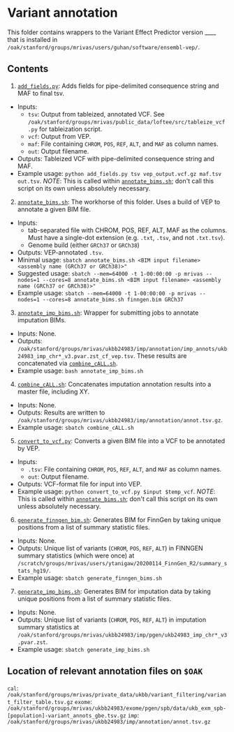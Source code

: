 # Variant annotation

This folder contains wrappers to the Variant Effect Predictor version ____ that is installed in `/oak/stanford/groups/mrivas/users/guhan/software/ensembl-vep/`.

## Contents

1. [`add_fields.py`](https://github.com/rivas-lab/ukbb-tools/blob/master/17_annotation/add_fields.py): Adds fields for pipe-delimited consequence string and MAF to final tsv.
- Inputs: 
  - `tsv`: Output from tableized, annotated VCF. See `/oak/stanford/groups/mrivas/public_data/loftee/src/tableize_vcf.py` for tableization script.
  - `vcf`: Output from VEP.
  - `maf`: File containing `CHROM`, `POS`, `REF`, `ALT`, and `MAF` as column names.
  - `out`: Output filename.
- Outputs: Tableized VCF with pipe-delimited consequence string and MAF.
- Example usage: `python add_fields.py tsv vep_output.vcf.gz maf.tsv out.tsv`. *NOTE*: This is called within [`annotate_bims.sh`](https://github.com/rivas-lab/ukbb-tools/blob/master/17_annotation/annotate_bims.sh); don't call this script on its own unless absolutely necessary.
2. [`annotate_bims.sh`](https://github.com/rivas-lab/ukbb-tools/blob/master/17_annotation/annotate_bims.sh): The workhorse of this folder. Uses a build of VEP to annotate a given BIM file.
 - Inputs: 
   - tab-separated file with CHROM, POS, REF, ALT, MAF as the columns. Must have a single-dot extension (e.g. `.txt`, `.tsv`, and not `.txt.tsv`).
   - Genome build (either `GRCh37` or `GRCh38`)
 - Outputs: VEP-annotated `.tsv`.
 - Minimal usage: `sbatch annotate_bims.sh <BIM input filename> <assembly name (GRCh37 or GRCh38)>"`
 - Suggested usage: `sbatch --mem=64000 -t 1-00:00:00 -p mrivas --nodes=1 --cores=8 annotate_bims.sh <BIM input filename> <assembly name (GRCh37 or GRCh38)>"`
 - Example usage: `sbatch --mem=64000 -t 1-00:00:00 -p mrivas --nodes=1 --cores=8 annotate_bims.sh finngen.bim GRCh37`
3. [`annotate_imp_bims.sh`](https://github.com/rivas-lab/ukbb-tools/blob/master/17_annotation/annotate_imp_bims.sh): Wrapper for submitting jobs to annotate imputation BIMs.
- Inputs: None.
- Outputs: `/oak/stanford/groups/mrivas/ukbb24983/imp/annotation/imp_annots/ukb24983_imp_chr*_v3.pvar.zst_cf_vep.tsv`. These results are concatenated via [`combine_cALL.sh`](https://github.com/rivas-lab/ukbb-tools/blob/master/17_annotation/combine_cALL.sh).
- Example usage: `bash annotate_imp_bims.sh`
4. [`combine_cALL.sh`](https://github.com/rivas-lab/ukbb-tools/blob/master/17_annotation/combine_cALL.sh): Concatenates imputation annotation results into a master file, including XY. 
- Inputs: None.
- Outputs: Results are written to `/oak/stanford/groups/mrivas/ukbb24983/imp/annotation/annot.tsv.gz`.
- Example usage: `sbatch combine_cALL.sh`
5. [`convert_to_vcf.py`](https://github.com/rivas-lab/ukbb-tools/blob/master/17_annotation/convert_to_vcf.py): Converts a given BIM file into a VCF to be annotated by VEP.
- Inputs:
  - `.tsv`: File containing `CHROM`, `POS`, `REF`, `ALT`, and `MAF` as column names.
  - `out`: Output filename.
- Outputs: VCF-format file for input into VEP.
- Example usage: `python convert_to_vcf.py $input $temp_vcf`. *NOTE*: This is called within [`annotate_bims.sh`](https://github.com/rivas-lab/ukbb-tools/blob/master/17_annotation/annotate_bims.sh); don't call this script on its own unless absolutely necessary.
6. [`generate_finngen_bim.sh`](https://github.com/rivas-lab/ukbb-tools/blob/master/17_annotation/generate_finngen_bim.sh): Generates BIM for FinnGen by taking unique positions from a list of summary statistic files.
- Inputs: None.
- Outputs: Unique list of variants (`CHROM`, `POS`, `REF`, `ALT`) in FINNGEN summary statistics (which were once) at `/scratch/groups/mrivas/users/ytanigaw/20200114_FinnGen_R2/summary_stats_hg19/`.
- Example usage: `sbatch generate_finngen_bims.sh`
7. [`generate_imp_bims.sh`](https://github.com/rivas-lab/ukbb-tools/blob/master/17_annotation/generate_imp_bims.sh): Generates BIM for imputation data by taking unique positions from a list of summary statistic files.
- Inputs: None.
- Outputs: Unique list of variants (`CHROM`, `POS`, `REF`, `ALT`) in imputation summary statistics at `/oak/stanford/groups/mrivas/ukbb24983/imp/pgen/ukb24983_imp_chr*_v3.pvar.zst`.
- Example usage: `sbatch generate_imp_bims.sh`

## Location of relevant annotation files on `$OAK`

`cal`: `/oak/stanford/groups/mrivas/private_data/ukbb/variant_filtering/variant_filter_table.tsv.gz`
`exome`: `/oak/stanford/groups/mrivas/ukbb24983/exome/pgen/spb/data/ukb_exm_spb-[population]-variant_annots_gbe.tsv.gz`
`imp`: `/oak/stanford/groups/mrivas/ukbb24983/imp/annotation/annot.tsv.gz`